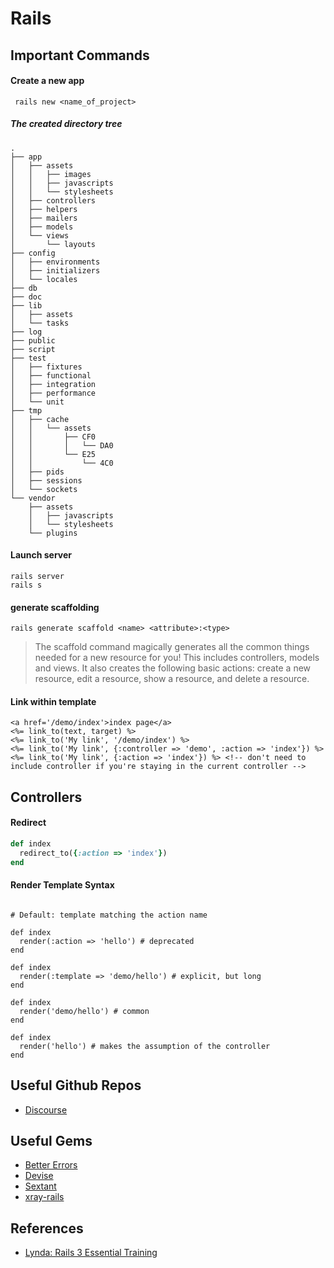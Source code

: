 # Rails


## Important Commands

#### Create a new app
``` rails new <name_of_project>```

##### The created directory tree 

```
.
├── app
│   ├── assets
│   │   ├── images
│   │   ├── javascripts
│   │   └── stylesheets
│   ├── controllers
│   ├── helpers
│   ├── mailers
│   ├── models
│   └── views
│       └── layouts
├── config
│   ├── environments
│   ├── initializers
│   └── locales
├── db
├── doc
├── lib
│   ├── assets
│   └── tasks
├── log
├── public
├── script
├── test
│   ├── fixtures
│   ├── functional
│   ├── integration
│   ├── performance
│   └── unit
├── tmp
│   ├── cache
│   │   └── assets
│   │       ├── CF0
│   │       │   └── DA0
│   │       └── E25
│   │           └── 4C0
│   ├── pids
│   ├── sessions
│   └── sockets
└── vendor
    ├── assets
    │   ├── javascripts
    │   └── stylesheets
    └── plugins
```

#### Launch server
```
rails server
rails s
```

#### generate scaffolding
```rails generate scaffold <name> <attribute>:<type>```
>The scaffold command magically generates all the common things needed for a new resource for you! This includes controllers, models and views. It also creates the following basic actions: create a new resource, edit a resource, show a resource, and delete a resource.



#### Link within template
``` html+erb
<a href='/demo/index'>index page</a>
<%= link_to(text, target) %>
<%= link_to('My link', '/demo/index') %>
<%= link_to('My link', {:controller => 'demo', :action => 'index'}) %>
<%= link_to('My link', {:action => 'index'}) %> <!-- don't need to include controller if you're staying in the current controller -->
```

## Controllers

#### Redirect
``` ruby
def index
  redirect_to({:action => 'index'})
end
```

#### Render Template Syntax
``` render

# Default: template matching the action name

def index
  render(:action => 'hello') # deprecated
end

def index
  render(:template => 'demo/hello') # explicit, but long
end

def index
  render('demo/hello') # common
end

def index
  render('hello') # makes the assumption of the controller
end
```

## Useful Github Repos
- [Discourse](https://github.com/discourse/discourse)

## Useful Gems
- [Better Errors](https://github.com/charliesome/better_errors)
- [Devise](https://github.com/plataformatec/devise)
- [Sextant](https://github.com/schneems/sextant)
- [xray-rails](https://github.com/brentd/xray-rails)

## References
- [Lynda: Rails 3 Essential Training](https://www.google.com/url?sa=t&rct=j&q=&esrc=s&source=web&cd=1&cad=rja&ved=0CD8QFjAA&url=http%3A%2F%2Fwww.lynda.com%2FRuby-on-Rails-3-tutorials%2Fessential-training%2F55960-2.html&ei=Bn2QUeNsgeGIAvOngKgB&usg=AFQjCNEdUAKfOjMrhD2ATGXSrhy4uAoY9w&bvm=bv.46340616,d.cGE)